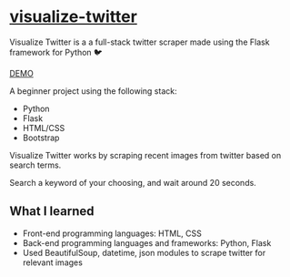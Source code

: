 # [visualize-twitter](https://visual-twitter.herokuapp.com/)
Visualize Twitter is a a full-stack twitter scraper made using the Flask framework for Python 🐦</h4>

[DEMO](https://visual-twitter.herokuapp.com/)

A beginner project using the following stack:
* Python
* Flask
* HTML/CSS
* Bootstrap
		
Visualize Twitter works by scraping recent images from twitter based on search terms.
	
Search a keyword of your choosing, and wait around 20 seconds. 

## What I learned
* Front-end programming languages: HTML, CSS
* Back-end programming languages and frameworks: Python, Flask
* Used BeautifulSoup, datetime, json modules to scrape twitter for relevant images	


